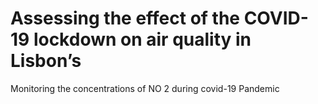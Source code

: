 # Assessing the effect of the COVID-19 lockdown on air quality in Lisbon’s
Monitoring the concentrations of NO 2 during covid-19 Pandemic  
